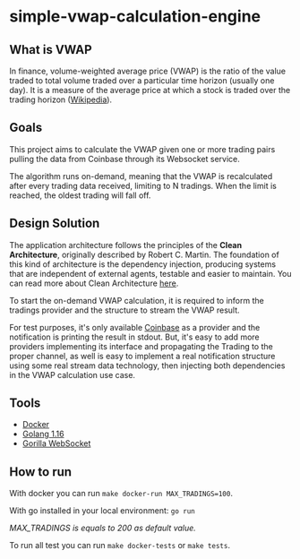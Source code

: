 # simple-vwap-calculation-engine

## What is VWAP

In finance, volume-weighted average price (VWAP) is the ratio of the value traded to total volume traded over a particular time horizon (usually one day). It is a measure of the average price at which a stock is traded over the trading horizon ([Wikipedia](https://en.wikipedia.org/wiki/Volume-weighted_average_price)).

## Goals

This project aims to calculate the VWAP given one or more trading pairs pulling the data from Coinbase through its Websocket service.

The algorithm runs on-demand, meaning that the VWAP is recalculated after every trading data received, limiting to N tradings. When the limit is reached, the oldest trading will fall off.

## Design Solution

The application architecture follows the principles of the **Clean Architecture**, originally described by Robert C. Martin. The foundation of this kind of architecture is the dependency injection, producing systems that are independent of external agents, testable and easier to maintain.
You can read more about Clean Architecture [here](https://blog.cleancoder.com/uncle-bob/2012/08/13/the-clean-architecture.html).

To start the on-demand VWAP calculation, it is required to inform the tradings provider and the structure to stream the VWAP result.

For test purposes, it's only available [Coinbase](https://docs.pro.coinbase.com/#the-matches-channel) as a provider and the notification is printing the result in stdout. But, it's easy to add more providers implementing its interface and propagating the Trading to the proper channel, as well is easy to implement a real notification structure using some real stream data technology, then injecting both dependencies in the VWAP calculation use case.

## Tools

- [Docker](https://www.docker.com/)
- [Golang 1.16](https://golang.org/)
- [Gorilla WebSocket](https://github.com/gorilla/websocket)

## How to run

With docker you can run `make docker-run MAX_TRADINGS=100`.

With go installed in your local environment: `go run`

_MAX_TRADINGS is equals to 200 as default value._

To run all test you can run `make docker-tests` or `make tests`.

